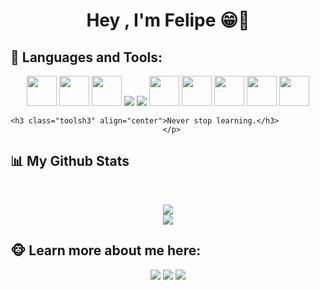 <h1 align="center">Hey , I'm Felipe 😁👋</h1>

## 🤖 Languages and Tools:

<p align="center"> 
    <a href="#"><img src="https://img.icons8.com/color/48/000000/html-5.png" width="48px"/></a>
    <img src="https://img.icons8.com/color/48/000000/css3.png" width="48px"/>
    <img src="https://img.icons8.com/color/48/000000/tailwind_css.png" width="48px"/>
    <img src="https://img.icons8.com/color/48/000000/javascript.png"/>
    <img src="https://img.icons8.com/ios-filled/50/000000/php-logo.png"/>
    <img src="https://img.icons8.com/fluency/344/000000/laravel.png" width="48px"/>
    <img src="https://img.icons8.com/fluent/50/000000/mysql-logo.png" width="48px"/>
    <img src="https://img.icons8.com/color/48/000000/git.png" width="48px"/>
    <img src="https://img.icons8.com/color/512/java-coffee-cup-logo.png" width="48px"/>
    <img src="https://img.icons8.com/fluency/512/android-os.png" width="48px"/>
                                                                                     
    <h3 class="toolsh3" align="center">Never stop learning.</h3>
                                      </p>
  
    
## 📊 My Github Stats

  <br/>
  <p align="center">
    <a href="#"><img src="https://github-readme-stats.vercel.app/api?username=DuarteJFelipe&show_icons=true&count_private=true&theme=dark&hide_border=true&bg_color=0D1117" /></a>
    <br/>
  <a href="#"><img src="https://github-readme-stats.vercel.app/api/top-langs/?username=DuarteJFelipe&langs_count=8&count_private=true&layout=compact&theme=dark&hide_border=true&bg_color=0D1117" /></a>


## 🐵 Learn more about me here:
<p align="center">
    <a href = "https://www.linkedin.com/in/felipe-duarte-b8bb3324a/" target="_blank"><img src="https://img.icons8.com/fluent/48/000000/linkedin.png"/></a>
    <a href = "https://twitter.com/DuarteJFelipe" target="_blank"><img src="https://img.icons8.com/fluent/48/000000/twitter.png"/></a>
    <a href = "https://www.instagram.com/duarte_jfelipe/" target="_blank"><img src="https://img.icons8.com/fluent/48/000000/instagram-new.png"/></a>
    <p>
